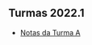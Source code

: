 ## Turmas 2022.1 

* [Notas da Turma A](https://docs.google.com/spreadsheets/d/e/2PACX-1vQXRNegL5rtznFDyO-X10VLd9kSKcc8uZ6tQ11ROK02y6C2WPpquA9uKya3OLZJM3ekrFedF4JtYJzU/pubhtml?gid=1006821734&single=true)
